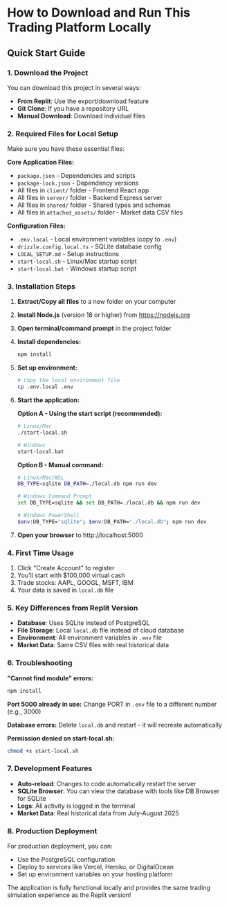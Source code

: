 # How to Download and Run This Trading Platform Locally

## Quick Start Guide

### 1. Download the Project
You can download this project in several ways:
- **From Replit**: Use the export/download feature
- **Git Clone**: If you have a repository URL
- **Manual Download**: Download individual files

### 2. Required Files for Local Setup
Make sure you have these essential files:

**Core Application Files:**
- `package.json` - Dependencies and scripts
- `package-lock.json` - Dependency versions
- All files in `client/` folder - Frontend React app
- All files in `server/` folder - Backend Express server
- All files in `shared/` folder - Shared types and schemas
- All files in `attached_assets/` folder - Market data CSV files

**Configuration Files:**
- `.env.local` - Local environment variables (copy to `.env`)
- `drizzle.config.local.ts` - SQLite database config
- `LOCAL_SETUP.md` - Setup instructions
- `start-local.sh` - Linux/Mac startup script
- `start-local.bat` - Windows startup script

### 3. Installation Steps

1. **Extract/Copy all files** to a new folder on your computer

2. **Install Node.js** (version 18 or higher) from https://nodejs.org

3. **Open terminal/command prompt** in the project folder

4. **Install dependencies:**
   ```bash
   npm install
   ```

5. **Set up environment:**
   ```bash
   # Copy the local environment file
   cp .env.local .env
   ```

6. **Start the application:**
   
   **Option A - Using the start script (recommended):**
   ```bash
   # Linux/Mac
   ./start-local.sh
   
   # Windows
   start-local.bat
   ```
   
   **Option B - Manual command:**
   ```bash
   # Linux/Mac/WSL
   DB_TYPE=sqlite DB_PATH=./local.db npm run dev
   
   # Windows Command Prompt
   set DB_TYPE=sqlite && set DB_PATH=./local.db && npm run dev
   
   # Windows PowerShell
   $env:DB_TYPE="sqlite"; $env:DB_PATH="./local.db"; npm run dev
   ```

7. **Open your browser** to http://localhost:5000

### 4. First Time Usage
1. Click "Create Account" to register
2. You'll start with $100,000 virtual cash
3. Trade stocks: AAPL, GOOGL, MSFT, IBM
4. Your data is saved in `local.db` file

### 5. Key Differences from Replit Version
- **Database**: Uses SQLite instead of PostgreSQL
- **File Storage**: Local `local.db` file instead of cloud database
- **Environment**: All environment variables in `.env` file
- **Market Data**: Same CSV files with real historical data

### 6. Troubleshooting

**"Cannot find module" errors:**
```bash
npm install
```

**Port 5000 already in use:**
Change PORT in `.env` file to a different number (e.g., 3000)

**Database errors:**
Delete `local.db` and restart - it will recreate automatically

**Permission denied on start-local.sh:**
```bash
chmod +x start-local.sh
```

### 7. Development Features
- **Auto-reload**: Changes to code automatically restart the server
- **SQLite Browser**: You can view the database with tools like DB Browser for SQLite
- **Logs**: All activity is logged in the terminal
- **Market Data**: Real historical data from July-August 2025

### 8. Production Deployment
For production deployment, you can:
- Use the PostgreSQL configuration
- Deploy to services like Vercel, Heroku, or DigitalOcean
- Set up environment variables on your hosting platform

The application is fully functional locally and provides the same trading simulation experience as the Replit version!